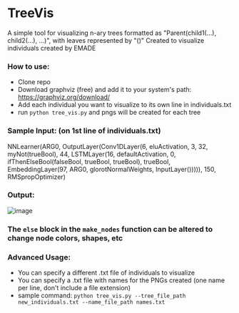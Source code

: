 # TreeVis
A simple tool for visualizing n-ary trees formatted as "Parent(child1(...), child2(...), ...)", with leaves represented by "()"
Created to visualize individuals created by EMADE

### How to use:
- Clone repo
- Download graphviz (free) and add it to your system's path: https://graphviz.org/download/
- Add each individual you want to visualize to its own line in individuals.txt
- run ```python tree_vis.py``` and pngs will be created for each tree

### Sample Input: (on 1st line of individuals.txt)
NNLearner(ARG0, OutputLayer(Conv1DLayer(6, eluActivation, 3, 32, myNot(trueBool), 44, LSTMLayer(16, defaultActivation, 0, ifThenElseBool(falseBool, trueBool, trueBool), trueBool, EmbeddingLayer(97, ARG0, glorotNormalWeights, InputLayer())))), 150, RMSpropOptimizer)
### Output:
![image](https://user-images.githubusercontent.com/63699160/116300912-73bd6d00-a76d-11eb-8103-5a8fb4017750.png)
### The ```else``` block in the ```make_nodes``` function can be altered to change node colors, shapes, etc

### Advanced Usage:
- You can specify a different .txt file of individuals to visualize
- You can specify a .txt file with names for the PNGs created (one name per line, don't include a file extension)
- sample command: ```python tree_vis.py --tree_file_path new_individuals.txt --name_file_path names.txt```
